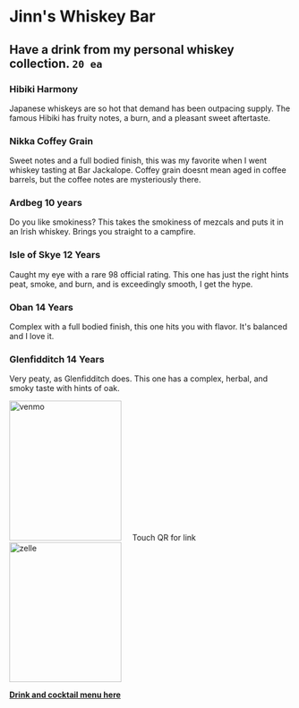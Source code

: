 # Jinn's Whiskey Bar 
## Have a drink from my personal whiskey collection. `20 ea`

### Hibiki Harmony
Japanese whiskeys are so hot that demand has been outpacing supply. The famous Hibiki has fruity notes, a burn, and a pleasant sweet aftertaste.  

### Nikka Coffey Grain
Sweet notes and a full bodied finish, this was my favorite when I went whiskey tasting at Bar Jackalope. Coffey grain doesnt mean aged in coffee barrels, but the coffee notes are mysteriously there. 

### Ardbeg 10 years
Do you like smokiness? This takes the smokiness of mezcals and puts it in an Irish whiskey. Brings you straight to a campfire. 

### Isle of Skye 12 Years
Caught my eye with a rare 98 official rating.  This one has just the right hints peat, smoke, and burn, and is exceedingly smooth, I get the hype.  

### Oban 14 Years
Complex with a full bodied finish, this one hits you with flavor. It's balanced and I love it. 

### Glenfidditch 14 Years
Very peaty, as Glenfidditch does. This one has a complex, herbal, and smoky taste with hints of oak. 

<a href="https://venmo.com/u/heyyyyjinn"><img src="qr1.png" alt="venmo" style="width: 200px; height: 250px;"></a>    &nbsp;   &nbsp;  Touch QR for link &nbsp;   &nbsp;    <a href="https://enroll.zellepay.com/qr-codes?data=eyJuYW1lIjoiSk9OQVRIQU4iLCJ0b2tlbiI6Imp5b3VuZzA2OTZAZ21haWwuY29tIn0="><img src="qr2.png" alt="zelle" style="width: 200px; height: 250px;"></a>

**[Drink and cocktail menu here](https://www.spinandsip.com/axmenu)**